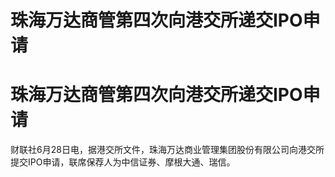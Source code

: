 # 珠海万达商管第四次向港交所递交IPO申请

# 珠海万达商管第四次向港交所递交IPO申请

财联社6月28日电，据港交所文件，珠海万达商业管理集团股份有限公司向港交所提交IPO申请，联席保荐人为中信证券、摩根大通、瑞信。

